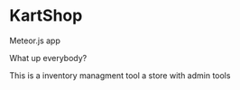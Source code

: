 # KartShop
Meteor.js app

What up everybody? 

This is a inventory managment tool a store with admin tools
